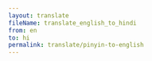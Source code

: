 ```yaml
--- 
layout: translate 
fileName: translate_english_to_hindi 
from: en
to: hi 
permalink: translate/pinyin-to-english
---
```

